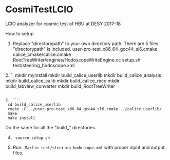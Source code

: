 # CosmiTestLCIO
LCIO analyzer for cosmic test of HBU at DESY 2017-18

How to setup
1. Replace "directorypath" to your own directory path. There are 5 files "directorypath" is included.
        user-pro-test_x86_64_gcc44_sl6.cmake
        calice_cmake/calice.cmake
        RootTreeWriter/engines/HodoscopeWriteEngine.cc
        setup.sh
        test/steering_hodoscope.xml

2.```
 mkdir myInstall
 mkdir build_calice_userlib
 mkdir build_calice_analysis
 mkdir build_calice_calib
 mkdir build_calice_reco
 mkdir build_labview_converter
 mkdir build_RootTreeWriter
```
                   
3. ```
 cd build_calice_userlib
 cmake -C ../user-pro-test_x86_64_gcc44_sl6.cmake ../calice_userlib/
 make
 make install
```

   Do the same for all the "build_" directories.

4. ``` source setup.sh```

5. Run
   ``` Marlin test/steering_hodoscope.xml```
   with proper input and output files.

